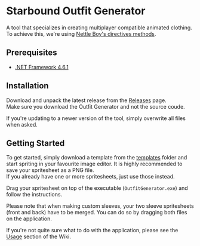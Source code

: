 # Starbound Outfit Generator

A tool that specializes in creating multiplayer compatible animated clothing. To achieve this, we're using [Nettle Boy's directives methods](http://ilovebacons.com/threads/guide-to-re-animating-clothes-with-json.12019/page-5#post-92288).

## Prerequisites

* [.NET Framework 4.6.1](https://www.microsoft.com/en-US/download/details.aspx?id=49981)

## Installation

Download and unpack the latest release from the [Releases](https://github.com/Silverfeelin/Starbound-OutfitGenerator/releases) page.  
Make sure you download the Outfit Generator and not the source coude.

If you're updating to a newer version of the tool, simply overwrite all files when asked.

## Getting Started

To get started, simply download a template from the [templates](https://github.com/Silverfeelin/Starbound-OutfitGenerator/tree/master/templates) folder and start spriting in your favourite image editor. It is highly recommended to save your spritesheet as a PNG file.  
If you already have one or more spritesheets, just use those instead.

Drag your spritesheet on top of the executable (`OutfitGenerator.exe`) and follow the instructions.  

Please note that when making custom sleeves, your two sleeve spritesheets (front and back) have to be merged. You can do so by dragging both files on the application.

If you're not quite sure what to do with the application, please see the [Usage](https://github.com/Silverfeelin/Starbound-OutfitGenerator/wiki/Usage) section of the Wiki.
